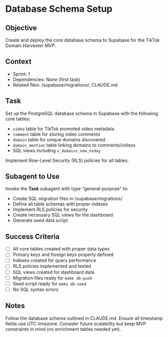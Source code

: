 # Database Schema Setup

## Objective

Create and deploy the core database schema to Supabase for the TikTok Domain Harvester MVP.

## Context

- Sprint: 1
- Dependencies: None (first task)
- Related files: /supabase/migrations/, CLAUDE.md

## Task

Set up the PostgreSQL database schema in Supabase with the following core tables:

- `video` table for TikTok promoted video metadata
- `comment` table for storing video comments
- `domain` table for unique domains discovered
- `domain_mention` table linking domains to comments/videos
- SQL views including `v_domains_new_today`

Implement Row-Level Security (RLS) policies for all tables.

## Subagent to Use

Invoke the **Task** subagent with type "general-purpose" to:

- Create SQL migration files in /supabase/migrations/
- Define all table schemas with proper indexes
- Implement RLS policies for security
- Create necessary SQL views for the dashboard
- Generate seed data script

## Success Criteria

- [ ] All core tables created with proper data types
- [ ] Primary keys and foreign keys properly defined
- [ ] Indexes created for query performance
- [ ] RLS policies implemented and tested
- [ ] SQL views created for dashboard data
- [ ] Migration files ready for `make db-push`
- [ ] Seed script ready for `make db-seed`
- [ ] No SQL syntax errors

## Notes

Follow the database schema outlined in CLAUDE.md. Ensure all timestamp fields use UTC timezone. Consider future scalability but keep MVP constraints in mind (no enrichment tables needed yet).
